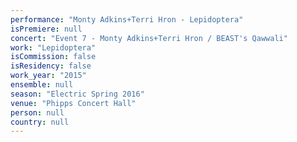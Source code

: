 ```yaml
---
performance: "Monty Adkins+Terri Hron - Lepidoptera"
isPremiere: null
concert: "Event 7 - Monty Adkins+Terri Hron / BEAST's Qawwali"
work: "Lepidoptera"
isCommission: false
isResidency: false
work_year: "2015"
ensemble: null
season: "Electric Spring 2016"
venue: "Phipps Concert Hall"
person: null
country: null
---
```


